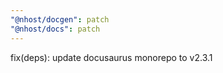 ```yaml
---
"@nhost/docgen": patch
"@nhost/docs": patch
---
```


fix(deps): update docusaurus monorepo to v2.3.1
